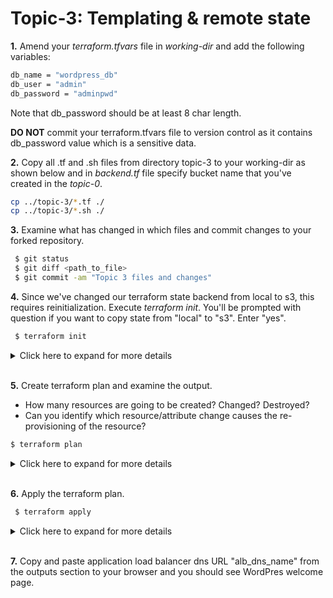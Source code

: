 # Topic-3: Templating & remote state

**1.** Amend your *terraform.tfvars* file in *working-dir* and add the following variables:

```bash
db_name = "wordpress_db"
db_user = "admin"
db_password = "adminpwd"
```

Note that db_password should be at least 8 char length. 


**DO NOT** commit your terraform.tfvars file to version control as it contains db_password value which is a sensitive data.

**2.** Copy all .tf and .sh files from directory topic-3 to your working-dir as shown below and in *backend.tf* file specify bucket name
that you've created in the *topic-0*.

```bash
cp ../topic-3/*.tf ./
cp ../topic-3/*.sh ./
```

**3.** Examine what has changed in which files and commit changes to your forked repository.

```bash
 $ git status
 $ git diff <path_to_file>
 $ git commit -am "Topic 3 files and changes"
```

**4.** Since we've changed our terraform state backend from local to s3, this requires reinitialization. Execute *terraform init*. 
You'll be prompted with question if you want to copy state from "local" to "s3". Enter "yes". 

```bash
 $ terraform init
```

<details><summary>Click here to expand for more details</summary>
<p>

```
 $ terraform init

Initializing the backend...
Do you want to copy existing state to the new backend?
  Pre-existing state was found while migrating the previous "local" backend to the
  newly configured "s3" backend. An existing non-empty state already exists in
  the new backend. The two states have been saved to temporary files that will be
  removed after responding to this query.
  
  Previous (type "local"): /var/folders/pf/3rmfygm55m54skdnln5hpvq00000gn/T/terraform734438438/1-local.tfstate
  New      (type "s3"): /var/folders/pf/3rmfygm55m54skdnln5hpvq00000gn/T/terraform734438438/2-s3.tfstate
  
  Do you want to overwrite the state in the new backend with the previous state?
  Enter "yes" to copy and "no" to start with the existing state in the newly
  configured "s3" backend.

  Enter a value: yes


Successfully configured the backend "s3"! Terraform will automatically
use this backend unless the backend configuration changes.

Initializing provider plugins...

The following providers do not have any version constraints in configuration,
so the latest version was installed.

To prevent automatic upgrades to new major versions that may contain breaking
changes, it is recommended to add version = "..." constraints to the
corresponding provider blocks in configuration, with the constraint strings
suggested below.

* provider.aws: version = "~> 1.54"
* provider.template: version = "~> 1.0"

Terraform has been successfully initialized!

You may now begin working with Terraform. Try running "terraform plan" to see
any changes that are required for your infrastructure. All Terraform commands
should now work.

If you ever set or change modules or backend configuration for Terraform,
rerun this command to reinitialize your working directory. If you forget, other
commands will detect it and remind you to do so if necessary.
```
</p>
</details>
</br>

**5.** Create terraform plan and examine the output. 

 - How many resources are going to be created? Changed? Destroyed? 
 - Can you identify which resource/attribute change causes the re-provisioning of the resource? 
 
 ```bash
 $ terraform plan
```

<details><summary>Click here to expand for more details</summary>
<p>

```hcl-terraform
 $ terraform plan
 
 ...
  [ Some output removed ]
 ...
 
  ipv6_cidr_block_association_id:                                                           <computed>
       map_public_ip_on_launch:                                                                  "false"
       owner_id:                                                                                 <computed>
       tags.%:                                                                                   "1"
       tags.Name:                                                                                "private-db-john-snow-default-1"
       vpc_id:                                                                                   "vpc-0379a7d432dcd362e"
 
 
 Plan: 9 to add, 0 to change, 3 to destroy.
 
 ------------------------------------------------------------------------
 
 Note: You didn't specify an "-out" parameter to save this plan, so Terraform
 can't guarantee that exactly these actions will be performed if
 "terraform apply" is subsequently run.

```
</p>
</details>
</br>

**6.** Apply the terraform plan.

```bash
 $ terraform apply
```

<details><summary>Click here to expand for more details</summary>
<p>

```hcl-terraform
Do you want to perform these actions?
  Terraform will perform the actions described above.
  Only 'yes' will be accepted to approve.

  Enter a value: yes

aws_launch_configuration.as_conf: Destroying... (ID: arya-stark-lc-default)
aws_security_group.rds: Creating...
  arn:                    "" => "<computed>"

 ...
  [ Some output removed ]
 ...
 
aws_launch_configuration.as_conf.deposed: Destroying... (ID: john-snow-lc-default)
aws_launch_configuration.as_conf.deposed: Destruction complete after 0s

Apply complete! Resources: 9 added, 0 changed, 3 destroyed.

Outputs:

alb_dns_name = arya-stark-alb-default-1946164951.eu-central-1.elb.amazonaws.com
alb_id = arn:aws:elasticloadbalancing:eu-central-1:437278685207:loadbalancer/app/arya-stark-alb-default/6c3fee0674b25616
db_endpoint = arya-stark-default.cbxsw293mz36.eu-central-1.rds.amazonaws.com
db_port = 3306
vpc_id = vpc-0dc49a0686a231015

```
</p>
</details>
</br>

**7.** Copy and paste application load balancer dns URL "alb_dns_name" from the outputs section to your browser and you should 
see WordPres welcome page. 

